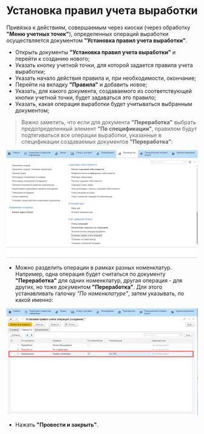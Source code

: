 # Установка правил учета выработки

Привязка к действиям, совершаемым через киоски (через обработку **"Меню учетных точек"**), определенных операций выработки осуществляется документом **"Установка правил учета выработки"**.

- Открыть документы **"Установка правил учета выработки"** и перейти к созданию нового;
- Указать кнопку учетной точки, для которой задается правила учета выработки;
- Указать начало действия правила и, при необходимости, окончание;
- Перейти на вкладку **"Правила"** и добавить новое;
- Указать, для какого документа, создаваемого из соответствующей кнопки учетной точки, будет задаваться это правило;
- Указать, какая операция выработки будет учитываться выбранным документом;

> Важно заметить, что если для документа **"Переработка"** выбрать предопределенный элемент **"По спецификации"**, правилом будут подтягиваться все операции выработки, указанные в спецификации создаваемых документов **"Переработка"**:

![](SettingRulesForAccountingWork.assets/1.gif)

- Можно разделить операции в рамках разных номенклатур. Например, одна операция будет считаться по документу **"Переработка"** для одних номенклатур, другая операция - для других, но тоже документом **"Переработка"**. Для этого устанавливать галочку *"По номенклатуре"*, затем указывать, по какой именно:  

![](SettingRulesForAccountingWork.assets/1.png)

- Нажать **"Провести и закрыть"**.
